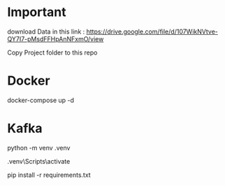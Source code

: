 # Important

download Data in this link : https://drive.google.com/file/d/107WikNVtve-QY7I7-pMsdFFHpAnNFxmO/view

Copy Project folder to this repo

# Docker
docker-compose up -d

# Kafka
python -m venv .venv

.venv\Scripts\activate

pip install -r requirements.txt
